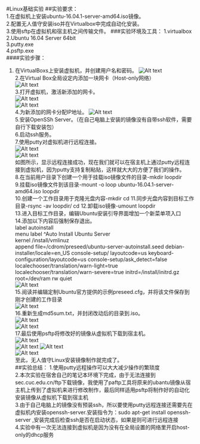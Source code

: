 #Linux基础实验
##实验要求：  
1.在虚拟机上安装ubuntu-16.04.1-server-amd64.iso镜像。  
2.配置无人值守安装iso并在Virtualbox中完成自动化安装。  
3.使用sftp在虚拟机和宿主机之间传输文件。
###实验环境及工具：
1.virtualbox  
2.Ubuntu 16.04 Server 64bit  
3.putty.exe  
4.psftp.exe  
####实验步骤： 
1. 在VirtualBoxs上安装虚拟机，并创建用户名和密码。
![Alt text](1.png)  
2.在Virtual Box全局设定内添加一块网卡（Host-only网络）  
![Alt text](18.png)  
3.打开虚拟机，激活新添加的网卡。  
![Alt text](2.png)  
![Alt text](19.png)  
4.为新添加的网卡分配IP地址。
![Alt text](20.png)     
5.安装OpenSSh Server。（在自己电脑上安装的镜像没有自带ssh软件，需要自行下载安装包）  
6.启动ssh服务。  
7.使用putty对虚拟机进行远程连接。         
 ![Alt text](21.png)  
 ![Alt text](3.png)  
 如图所示，显示远程连接成功，现在我们就可以在宿主机上通过putty远程连接到虚拟机，因为putty支持复制粘贴，这样就大大的方便了我们的操作。    
8.在当前用户目录下创建一个用于挂载iso镜像文件的目录-mkdir loopdir  
9.挂载iso镜像文件到该目录-mount -o loop ubuntu-16.04.1-server-amd64.iso loopdir  
10.创建一个工作目录用于克隆光盘内容-mkdir cd
11.同步光盘内容到目标工作目录-rsync -av loopdir/ cd
12.卸载iso镜像-umount loopdir  
13.进入目标工作目录，编辑Ubuntu安装引导界面增加一个新菜单项入口  
14.添加以下内容后强制保存退出。  
   label autoinstall  
  menu label ^Auto Install Ubuntu Server  
  kernel /install/vmlinuz  
  append  file=/cdrom/preseed/ubuntu-server-autoinstall.seed debian-installer/locale=en_US console-setup/  layoutcode=us keyboard-configuration/layoutcode=us console-setup/ask_detect=false localechooser/translation/warn-light=true localechooser/translation/warn-severe=true initrd=/install/initrd.gz root=/dev/ram rw quiet  
![Alt text](5.png)  
15.阅读并编辑定制Ubuntu官方提供的示例preseed.cfg，并将该文件保存到刚才创建的工作目录  
![Alt text](6.png)  
16.重新生成md5sum.txt，并封闭改动后的目录到.iso。  
![Alt text](11.png)  
![Alt text](10.png)  
17.最后使用psftp将修改好的镜像从虚拟机下载到宿主机。  
![Alt text](15.png)  
![Alt text](16.png)
![Alt text](7.png)      
![Alt text](17.png)  
至此，无人值守Linux安装镜像制作就完成了。  
##实验总结：
1.使用putty远程操作可以大大减少操作的繁琐度  
2.本次实验在宿舍自己的笔记本环境下完成，由于无法连接到sec.cuc.edu.cn/ftp下载镜像，我使用了paftp工具将原来的ubantu镜像从宿主机上传到了虚拟机来进行修改制作，最后同样适用psftp将制作好的自动化安装镜像从虚拟机下载到宿主机    
3.由于自己电脑上的镜像没有预装ssh，所以要使用putty远程连接还需要先在虚拟机内安装openssh-server.安装指令为：sudo apt-get install openssh-server ,安装完成后检查ssh是否在启动状态，如果是则可进行远程连接  
4.实验中有一次无法连接到虚拟机是因为没有在全局设置的网络里开启host-only的dhcp服务  
 


